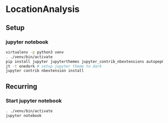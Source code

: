# LocationAnalysis

## Setup

### jupyter notebook
```bash
virtualenv -p python3 venv
. ./venv/bin/activate
pip install jupyter jupyterthemes jupyter_contrib_nbextensions autopep8
jt -t onedork # setup jupyter theme to dark
jupyter contrib nbextension install
```

## Recurring

### Start jupyter notebook

```bash
. ./venv/bin/activate
jupyter notebook
```
